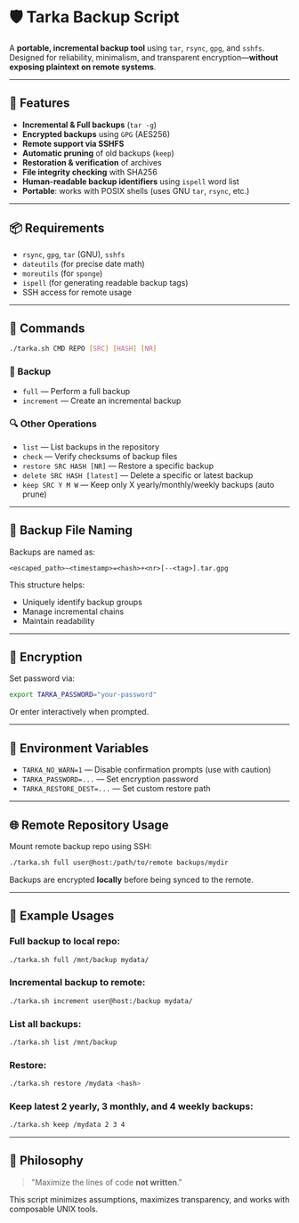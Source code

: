 # 🛡️ Tarka Backup Script

A **portable, incremental backup tool** using `tar`, `rsync`, `gpg`, and `sshfs`. Designed for reliability, minimalism, and transparent encryption—**without exposing plaintext on remote systems**.

---

## 🚀 Features

* **Incremental & Full backups** (`tar -g`)
* **Encrypted backups** using `GPG` (AES256)
* **Remote support via SSHFS**
* **Automatic pruning** of old backups (`keep`)
* **Restoration & verification** of archives
* **File integrity checking** with SHA256
* **Human-readable backup identifiers** using `ispell` word list
* **Portable**: works with POSIX shells (uses GNU `tar`, `rsync`, etc.)

---

## 📦 Requirements

* `rsync`, `gpg`, `tar` (GNU), `sshfs`
* `dateutils` (for precise date math)
* `moreutils` (for `sponge`)
* `ispell` (for generating readable backup tags)
* SSH access for remote usage

---

## 🔧 Commands

```bash
./tarka.sh CMD REPO [SRC] [HASH] [NR]
```

### 🔁 Backup

* `full` — Perform a full backup
* `increment` — Create an incremental backup

### 🔍 Other Operations

* `list` — List backups in the repository
* `check` — Verify checksums of backup files
* `restore SRC HASH [NR]` — Restore a specific backup
* `delete SRC HASH [latest]` — Delete a specific or latest backup
* `keep SRC Y M W` — Keep only X yearly/monthly/weekly backups (auto prune)

---

## 🧠 Backup File Naming

Backups are named as:

```
<escaped_path>~<timestamp>=<hash>+<nr>[--<tag>].tar.gpg
```

This structure helps:

* Uniquely identify backup groups
* Manage incremental chains
* Maintain readability

---

## 🔐 Encryption

Set password via:

```bash
export TARKA_PASSWORD="your-password"
```

Or enter interactively when prompted.

---

## 🧰 Environment Variables

* `TARKA_NO_WARN=1` — Disable confirmation prompts (use with caution)
* `TARKA_PASSWORD=...` — Set encryption password
* `TARKA_RESTORE_DEST=...` — Set custom restore path

---

## 🌐 Remote Repository Usage

Mount remote backup repo using SSH:

```bash
./tarka.sh full user@host:/path/to/remote backups/mydir
```

Backups are encrypted **locally** before being synced to the remote.

---

## 📁 Example Usages

### Full backup to local repo:

```bash
./tarka.sh full /mnt/backup mydata/
```

### Incremental backup to remote:

```bash
./tarka.sh increment user@host:/backup mydata/
```

### List all backups:

```bash
./tarka.sh list /mnt/backup
```

### Restore:

```bash
./tarka.sh restore /mydata <hash>
```

### Keep latest 2 yearly, 3 monthly, and 4 weekly backups:

```bash
./tarka.sh keep /mydata 2 3 4
```

---
## 📝 Philosophy

> "Maximize the lines of code **not written**."

This script minimizes assumptions, maximizes transparency, and works with composable UNIX tools.
